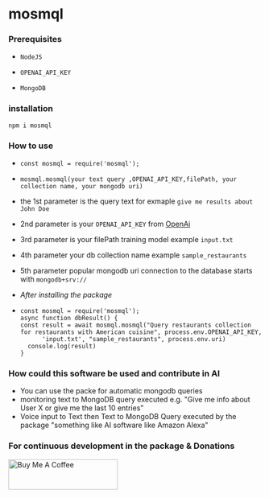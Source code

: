 # mosmql

### Prerequisites

- `NodeJS`

- `OPENAI_API_KEY`

- `MongoDB`

### installation

`npm i mosmql`

### How to use

- `const mosmql = require('mosmql');`

- `mosmql.mosmql(your text query ,OPENAI_API_KEY,filePath, your collection name, your mongodb uri)` 
- the 1st parameter is the query text for exmaple `give me results about John Doe`
- 2nd parameter is your `OPENAI_API_KEY` from [OpenAi]([https://pages.github.com/](https://openai.com/))
- 3rd parameter is your filePath training model example `input.txt`
- 4th parameter your db collection name example `sample_restaurants`
- 5th parameter popular mongodb uri connection to the database starts with `mongodb+srv://`
- _After installing the package_
- ```
  const mosmql = require('mosmql');
  async function dbResult() {
  const result = await mosmql.mosmql("Query restaurants collection for restaurants with American cuisine", process.env.OPENAI_API_KEY,
        'input.txt', "sample_restaurants", process.env.uri)
    console.log(result)
  }
  ```

### How could this software be used and contribute in AI
- You can use the packe for automatic mongodb queries
- monitoring text to MongoDB query executed e.g. "Give me info about User X or give me the last 10 entries" 
- Voice input to Text then Text to MongoDB Query executed by the package "something like AI software like Amazon Alexa" 

### For continuous development in the package & Donations

<a href="https://www.buymeacoffee.com/mostafaezzat" target="_blank"><img src="https://cdn.buymeacoffee.com/buttons/v2/default-yellow.png" alt="Buy Me A Coffee" style="height: 60px !important;width: 217px !important;" ></a>
